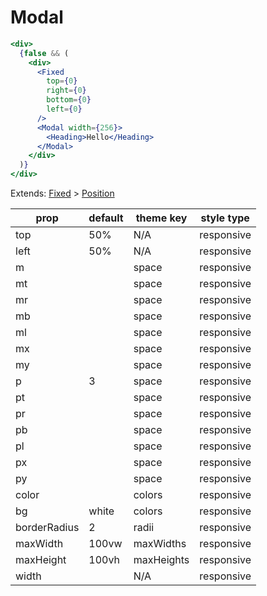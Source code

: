 # Modal

```.jsx
<div>
  {false && (
    <div>
      <Fixed
        top={0}
        right={0}
        bottom={0}
        left={0}
      />
      <Modal width={256}>
        <Heading>Hello</Heading>
      </Modal>
    </div>
  )}
</div>
```

Extends: [Fixed](/components/Fixed) > [Position](/components/Position)

prop | default | theme key | style type
---|---|---|---
top | 50% | N/A | responsive
left | 50% | N/A | responsive
m |  | space | responsive
mt |  | space | responsive
mr |  | space | responsive
mb |  | space | responsive
ml |  | space | responsive
mx |  | space | responsive
my |  | space | responsive
p | 3 | space | responsive
pt |  | space | responsive
pr |  | space | responsive
pb |  | space | responsive
pl |  | space | responsive
px |  | space | responsive
py |  | space | responsive
color |  | colors | responsive
bg | white | colors | responsive
borderRadius | 2 | radii | responsive
maxWidth | 100vw | maxWidths | responsive
maxHeight | 100vh | maxHeights | responsive
width |  | N/A | responsive